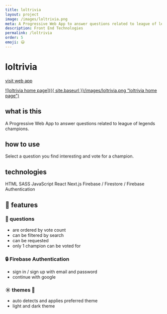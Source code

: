 ```yaml
---
title: loltrivia
layout: project
image: /images/loltrivia.png
meta: A Progressive Web App to answer questions related to league of legends
description: Front End Technologies
permalink: /loltrivia
order: 5
emoji: 😃
---
```


# loltrivia

<p class="project__intro">
 <a href="https://loltrivia.vercel.app/">visit web app</a>
</p>

<a href="https://loltrivia.vercel.app/">
    ![loltrivia home page]({{ site.baseurl }}/images/loltrivia.png "loltrivia home page")
</a>

## what is this

A Progressive Web App to answer questions related to league of legends champions.

## how to use

Select a question you find interesting and vote for a champion.

## technologies

<div class="project__skills">
    <span class="project__skill">
        HTML
    </span>
    <span class="project__skill">
        SASS
    </span>
    <span class="project__skill">
        JavaScript
    </span>
    <span class="project__skill">
        React 
    </span>
    <span class="project__skill">
        Next.js
    </span>
    <span class="project__skill">
        Firebase / Firestore / Firebase Authentication
    </span>
</div>

## 📜 features

### 🎨 questions

-   are ordered by vote count
-   can be filtered by search
-   can be requested
-   only 1 champion can be voted for

### 🔒 Firebase Authentication

-   sign in / sign up with email and password
-   continue with google

### ☀️ themes 🌙

-   auto detects and applies preferred theme
-   light and dark theme

